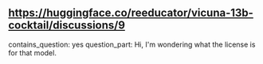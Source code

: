 ## https://huggingface.co/reeducator/vicuna-13b-cocktail/discussions/9

contains_question: yes
question_part: Hi, I'm wondering what the license is for that model.